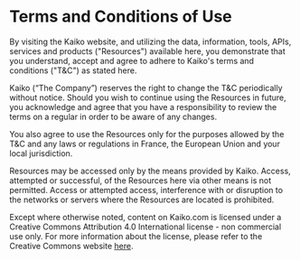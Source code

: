 

# Terms and Conditions of Use

By visiting the Kaiko website, and utilizing the data, information, tools, APIs, services and products ("Resources") available here, you demonstrate that you understand, accept and agree to adhere to Kaiko's terms and conditions ("T&C") as stated here.

Kaiko (“The Company”) reserves the right to change the T&C periodically without notice. Should you wish to continue using the Resources in future, you acknowledge and agree that you have a responsibility to review the terms on a regular in order to be aware of any changes.

You also agree to use the Resources only for the purposes allowed by the T&C and any laws or regulations in France, the European Union and your local jurisdiction. 

Resources may be accessed only by the means provided by Kaiko. Access, attempted or successful, of the Resources here via other means is not permitted. Access or attempted access, interference with or disruption to the networks or servers where the Resources are located is prohibited.

Except where otherwise noted, content on Kaiko.com is licensed under a Creative Commons Attribution 4.0 International license - non commercial use only. For more information about the license, please refer to the Creative Commons website [here](http://creativecommons.org/licenses/by-nc-sa/4.0/).
